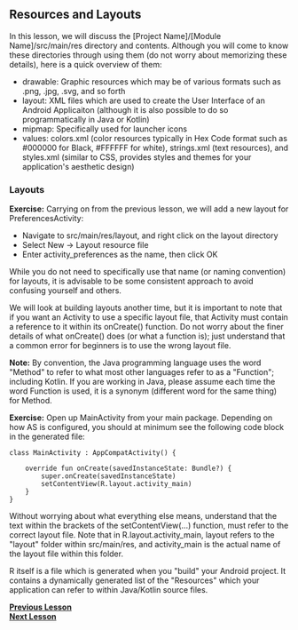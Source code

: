## Resources and Layouts

In this lesson, we will discuss the [Project Name]/[Module Name]/src/main/res directory and contents. Although you will come to know these directories through using them (do not worry about memorizing these details), here is a quick overview of them:
- drawable: Graphic resources which may be of various formats such as .png, .jpg, .svg, and so forth
- layout: XML files which are used to create the User Interface of an Android Applicaiton (although it is also possible to do so programmatically in Java or Kotlin)
- mipmap: Specifically used for launcher icons
- values: colors.xml (color resources typically in Hex Code format such as #000000 for Black, #FFFFFF for white), strings.xml (text resources), and styles.xml (similar to CSS, provides styles and themes for your application's aesthetic design) 

### Layouts

**Exercise:** Carrying on from the previous lesson, we will add a new layout for PreferencesActivity:
- Navigate to src/main/res/layout, and right click on the layout directory
- Select New -> Layout resource file
- Enter activity_preferences as the name, then click OK

While you do not need to specifically use that name (or naming convention) for layouts, it is advisable to be some consistent approach to avoid confusing yourself and others.

We will look at building layouts another time, but it is important to note that if you want an Activity to use a specific layout file, that Activity must contain a reference to it within its onCreate() function. Do not worry about the finer details of what onCreate() does (or what a function is); just understand that a common error for beginners is to use the wrong layout file.

**Note:** By convention, the Java programming language uses the word "Method" to refer to what most other languages refer to as a "Function"; including Kotlin. If you are working in Java, please assume each time the word Function is used, it is a synonym (different word for the same thing) for Method.

**Exercise:** Open up MainActivity from your main package. Depending on how AS is configured, you should at minimum see the following code block in the generated file:
    
    class MainActivity : AppCompatActivity() {
    
        override fun onCreate(savedInstanceState: Bundle?) {
            super.onCreate(savedInstanceState)
            setContentView(R.layout.activity_main)
        }
    }

Without worrying about what everything else means, understand that the text within the brackets of the setContentView(...) function, must refer to the correct layout file. Note that in R.layout.activity_main, layout refers to the "layout" folder within src/main/res, and activity_main is the actual name of the layout file within this folder. 

R itself is a file which is generated when you "build" your Android project. It contains a dynamically generated list of the "Resources" which your application can refer to within Java/Kotlin source files. 

**[Previous Lesson](Activity.md)**<br>
**[Next Lesson](AndroidManifest.md)**<br>
